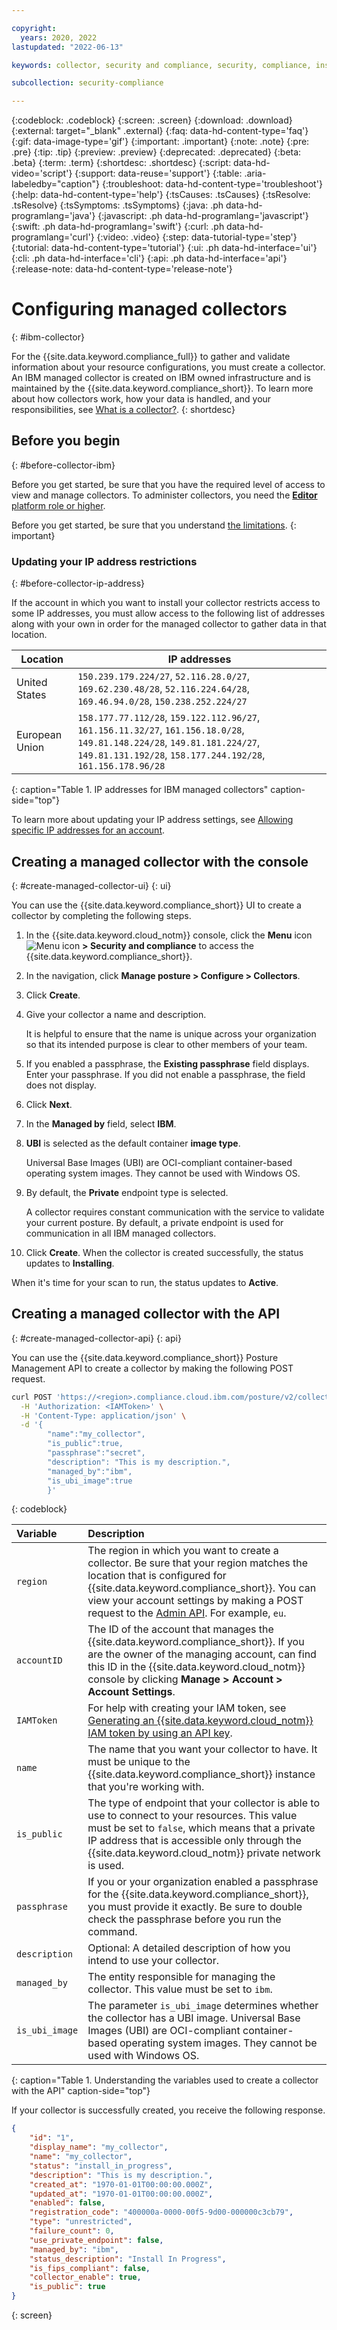 ```yaml
---

copyright:
  years: 2020, 2022
lastupdated: "2022-06-13"

keywords: collector, security and compliance, security, compliance, install, resource monitoring, configuration monitoring, security, approve collector, register collector, use credentials, ibm managed collector, ibm managed

subcollection: security-compliance

---
```


{:codeblock: .codeblock}
{:screen: .screen}
{:download: .download}
{:external: target="_blank" .external}
{:faq: data-hd-content-type='faq'}
{:gif: data-image-type='gif'}
{:important: .important}
{:note: .note}
{:pre: .pre}
{:tip: .tip}
{:preview: .preview}
{:deprecated: .deprecated}
{:beta: .beta}
{:term: .term}
{:shortdesc: .shortdesc}
{:script: data-hd-video='script'}
{:support: data-reuse='support'}
{:table: .aria-labeledby="caption"}
{:troubleshoot: data-hd-content-type='troubleshoot'}
{:help: data-hd-content-type='help'}
{:tsCauses: .tsCauses}
{:tsResolve: .tsResolve}
{:tsSymptoms: .tsSymptoms}
{:java: .ph data-hd-programlang='java'}
{:javascript: .ph data-hd-programlang='javascript'}
{:swift: .ph data-hd-programlang='swift'}
{:curl: .ph data-hd-programlang='curl'}
{:video: .video}
{:step: data-tutorial-type='step'}
{:tutorial: data-hd-content-type='tutorial'}
{:ui: .ph data-hd-interface='ui'}
{:cli: .ph data-hd-interface='cli'}
{:api: .ph data-hd-interface='api'}
{:release-note: data-hd-content-type='release-note'}


# Configuring managed collectors
{: #ibm-collector}

For the {{site.data.keyword.compliance_full}} to gather and validate information about your resource configurations, you must create a collector. An IBM managed collector is created on IBM owned infrastructure and is maintained by the {{site.data.keyword.compliance_short}}. To learn more about how collectors work, how your data is handled, and your responsibilities, see [What is a collector?](/docs/security-compliance?topic=security-compliance-collector).
{: shortdesc}


## Before you begin
{: #before-collector-ibm}

Before you get started, be sure that you have the required level of access to view and manage collectors. To administer collectors, you need the [**Editor** platform role or higher](/docs/security-compliance?topic=security-compliance-access-management).


Before you get started, be sure that you understand [the limitations](/docs/security-compliance?topic=security-compliance-known-issues-limits#ibm-collector-limits).
{: important}


### Updating your IP address restrictions
{: #before-collector-ip-address}

If the account in which you want to install your collector restricts access to some IP addresses, you must allow access to the following list of addresses along with your own in order for the managed collector to gather data in that location. 


| Location | IP addresses |
| --- | --- |
| United States | `150.239.179.224/27`, `52.116.28.0/27`, `169.62.230.48/28`, `52.116.224.64/28`, `169.46.94.0/28`, `150.238.252.224/27` |
| European Union | `158.177.77.112/28`, `159.122.112.96/27`, `161.156.11.32/27`, `161.156.18.0/28`, `149.81.148.224/28`, `149.81.181.224/27`, `149.81.131.192/28`, `158.177.244.192/28`, `161.156.178.96/28` |
{: caption="Table 1. IP addresses for IBM managed collectors" caption-side="top"}

To learn more about updating your IP address settings, see [Allowing specific IP addresses for an account](/docs/account?topic=account-ips#ips_account).


## Creating a managed collector with the console
{: #create-managed-collector-ui}
{: ui}

You can use the {{site.data.keyword.compliance_short}} UI to create a collector by completing the following steps.

1. In the {{site.data.keyword.cloud_notm}} console, click the **Menu** icon ![Menu icon](../icons/icon_hamburger.svg) **> Security and compliance** to access the {{site.data.keyword.compliance_short}}.
2. In the navigation, click **Manage posture > Configure > Collectors**.
3. Click **Create**.
4. Give your collector a name and description.

   It is helpful to ensure that the name is unique across your organization so that its intended purpose is clear to other members of your team.

5. If you enabled a passphrase, the **Existing passphrase** field displays. Enter your passphrase. If you did not enable a passphrase, the field does not display.
6. Click **Next**.
7. In the **Managed by** field, select **IBM**.
8. **UBI** is selected as the default container **image type**.

   Universal Base Images (UBI) are OCI-compliant container-based operating system images. They cannot be used with Windows OS.

9. By default, the **Private** endpoint type is selected.

   A collector requires constant communication with the service to validate your current posture. By default, a private endpoint is used for communication in all IBM managed collectors.

10. Click **Create**. When the collector is created successfully, the status updates to **Installing**.

When it's time for your scan to run, the status updates to **Active**.

## Creating a managed collector with the API
{: #create-managed-collector-api}
{: api}

You can use the {{site.data.keyword.compliance_short}} Posture Management API to create a collector by making the following POST request.

```sh
curl POST 'https://<region>.compliance.cloud.ibm.com/posture/v2/collectors?account_id=<accountID>' \
  -H 'Authorization: <IAMToken>' \
  -H 'Content-Type: application/json' \
  -d '{
        "name":"my_collector",
        "is_public":true,
        "passphrase":"secret",        
        "description": "This is my description.",
        "managed_by":"ibm",
        "is_ubi_image":true
        }'
```
{: codeblock}

| Variable   | Description |
|:-----------|:------------|
| `region` | The region in which you want to create a collector. Be sure that your region matches the location that is configured for {{site.data.keyword.compliance_short}}. You can view your account settings by making a POST request to the [Admin API](/apidocs/security-compliance-admin#getsettings). For example, `eu`.|
| `accountID` | The ID of the account that manages the {{site.data.keyword.compliance_short}}. If you are the owner of the managing account, can find this ID in the {{site.data.keyword.cloud_notm}} console by clicking **Manage > Account > Account Settings**.| 
| `IAMToken` | For help with creating your IAM token, see [Generating an {{site.data.keyword.cloud_notm}} IAM token by using an API key](/docs/account?topic=account-iamtoken_from_apikey).|
| `name` | The name that you want your collector to have. It must be unique to the {{site.data.keyword.compliance_short}} instance that you're working with.|
| `is_public` | The type of endpoint that your collector is able to use to connect to your resources. This value must be set to `false`, which means that a private IP address that is accessible only through the {{site.data.keyword.cloud_notm}} private network is used.|
| `passphrase` | If you or your organization enabled a passphrase for the {{site.data.keyword.compliance_short}}, you must provide it exactly. Be sure to double check the passphrase before you run the command.|
| `description`| Optional: A detailed description of how you intend to use your collector.|
| `managed_by` | The entity responsible for managing the collector. This value must be set to `ibm`.|
| `is_ubi_image` | The parameter `is_ubi_image` determines whether the collector has a UBI image. Universal Base Images (UBI) are OCI-compliant container-based operating system images. They cannot be used with Windows OS. |
{: caption="Table 1. Understanding the variables used to create a collector with the API" caption-side="top"}

If your collector is successfully created, you receive the following response.

```json
{
    "id": "1",
    "display_name": "my_collector",
    "name": "my_collector",
    "status": "install_in_progress",
    "description": "This is my description.",
    "created_at": "1970-01-01T00:00:00.000Z",
    "updated_at": "1970-01-01T00:00:00.000Z",
    "enabled": false,
    "registration_code": "400000a-0000-00f5-9d00-000000c3cb79",
    "type": "unrestricted",
    "failure_count": 0,
    "use_private_endpoint": false,
    "managed_by": "ibm",
    "status_description": "Install In Progress",
    "is_fips_compliant": false,
    "collector_enable": true,
    "is_public": true
}
```
{: screen}

